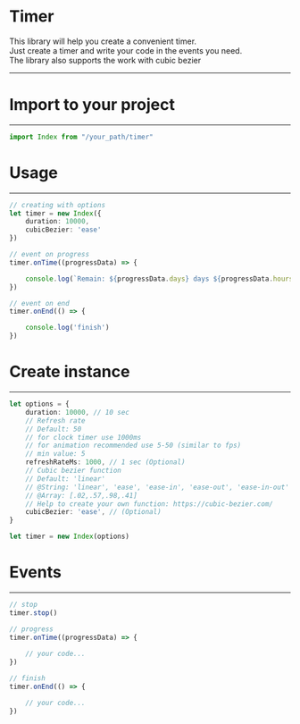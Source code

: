 # Timer

This library will help you create a convenient timer. <br>
Just create a timer and write your code in the events you need. <br>
The library also supports the work with cubic bezier

<hr>

# Import to your project 
<hr>

```typescript
import Index from "/your_path/timer"
```

# Usage
<hr>

```typescript
// creating with options
let timer = new Index({
    duration: 10000,
    cubicBezier: 'ease'
})

// event on progress
timer.onTime((progressData) => {

    console.log(`Remain: ${progressData.days} days ${progressData.hours}:${progressData.minutes}:${progressData.seconds}:${progressData.ms} (total: ${progressData.progress}%)`)
})

// event on end
timer.onEnd(() => {

    console.log('finish')
})

```

# Create instance
<hr>

```typescript
let options = {
    duration: 10000, // 10 sec
    // Refresh rate
    // Default: 50
    // for clock timer use 1000ms
    // for animation recommended use 5-50 (similar to fps)
    // min value: 5
    refreshRateMs: 1000, // 1 sec (Optional)
    // Сubic bezier function 
    // Default: 'linear'
    // @String: 'linear', 'ease', 'ease-in', 'ease-out', 'ease-in-out' 
    // @Array: [.02,.57,.98,.41]
    // Help to create your own function: https://cubic-bezier.com/ 
    cubicBezier: 'ease', // (Optional)
}

let timer = new Index(options)
```

# Events
<hr>

```typescript
// stop
timer.stop()

// progress
timer.onTime((progressData) => {
    
    // your code...
})

// finish
timer.onEnd(() => {

    // your code...
})
```
